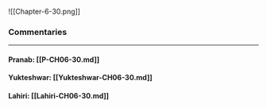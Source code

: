 ![[Chapter-6-30.png]]

### Commentaries

---

#### Pranab: [[P-CH06-30.md]]

#### Yukteshwar: [[Yukteshwar-CH06-30.md]]

#### Lahiri: [[Lahiri-CH06-30.md]]
